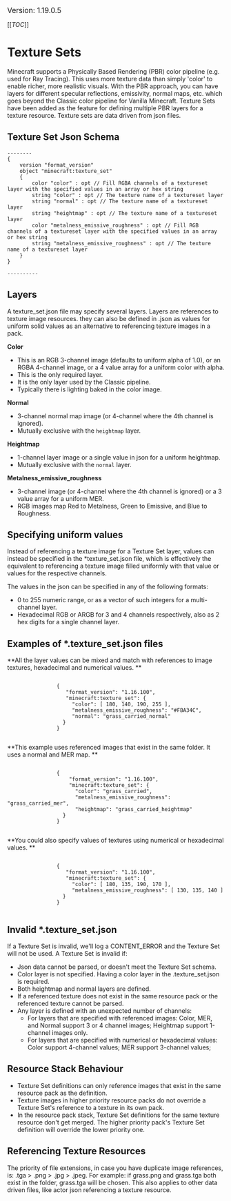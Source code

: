 <big>Version: 1.19.0.5</big>

[[_TOC_]]

# Texture Sets

Minecraft supports a Physically Based Rendering (PBR) color pipeline (e.g. used for Ray Tracing). 		This uses more texture data than simply 'color' to enable richer, more realistic visuals. 		With the PBR approach, you can have layers for different specular reflections, emissivity, normal maps, etc. which goes beyond the Classic color pipeline for Vanilla Minecraft. 		Texture Sets have been added as the feature for defining multiple PBR layers for a texture resource. Texture sets are data driven from json files.



## Texture Set Json Schema

```
--------
{
    version "format_version"
    object "minecraft:texture_set"
    {
        color "color" : opt // Fill RGBA channels of a textureset layer with the specified values in an array or hex string
        string "color" : opt // The texture name of a textureset layer
        string "normal" : opt // The texture name of a textureset layer
        string "heightmap" : opt // The texture name of a textureset layer
        color "metalness_emissive_roughness" : opt // Fill RGB channels of a textureset layer with the specified values in an array or hex string
        string "metalness_emissive_roughness" : opt // The texture name of a textureset layer
    }
}

----------
```




## Layers

A texture_set.json file may specify several layers.
Layers are references to texture image resources. they can also be defined in .json as values for uniform solid values as an alternative to referencing texture images in a pack.





**Color**

- This is an RGB 3-channel image (defaults to uniform alpha of 1.0), or an RGBA 4-channel image, or a 4 value array for a uniform color with alpha.
- This is the only required layer.
- It is the only layer used by the Classic pipeline.
- Typically there is lighting baked in the color image.




**Normal**

- 3-channel normal map image (or 4-channel where the 4th channel is ignored).
- Mutually exclusive with the `heightmap` layer.




**Heightmap**

- 1-channel layer image or a single value in json for a uniform heightmap.
- Mutually exclusive with the `normal` layer.




**Metalness_emissive_roughness**

- 3-channel image (or 4-channel where the 4th channel is ignored) or a 3 value array for a uniform MER.
- RGB images map Red to Metalness, Green to Emissive, and Blue to Roughness.




## Specifying uniform values

Instead of referencing a texture image for a Texture Set layer, values can instead be specified in the *texture_set.json file,			which is effectively the equivalent to referencing a texture image filled uniformly with that value or values for the respective channels.

The values in the json can be specified in any of the following formats:
- 0 to 255 numeric range, or as a vector of such integers for a multi-channel layer.
- Hexadecimal RGB or ARGB for 3 and 4 channels respectively, also as 2 hex digits for a single channel layer.




## Examples of *.texture_set.json files

**All the layer values can be mixed and match with references to image textures, hexadecimal and numerical values.
**
```

				{
				   "format_version": "1.16.100",
				   "minecraft:texture_set": {
				     "color": [ 180, 140, 190, 255 ],
				     "metalness_emissive_roughness": "#FBA34C",
				     "normal": "grass_carried_normal"
				  }
				}
				
```

**This example uses referenced images that exist in the same folder. It uses a normal and MER map.
**
```

				{
				    "format_version": "1.16.100",
				    "minecraft:texture_set": {
				      "color": "grass_carried",
				      "metalness_emissive_roughness": "grass_carried_mer",
				      "heightmap": "grass_carried_heightmap"
				  }
				}
				
```

**You could also specify values of textures using numerical or hexadecimal values.
**
```

				{
				   "format_version": "1.16.100",
				   "minecraft:texture_set": {
				     "color": [ 180, 135, 190, 170 ],
				     "metalness_emissive_roughness": [ 130, 135, 140 ]
				  }
				}
				
```



## Invalid *.texture_set.json

If a Texture Set is invalid, we'll log a CONTENT_ERROR and the Texture Set will not be used.
A Texture Set is invalid if:
- Json data cannot be parsed, or doesn't meet the Texture Set schema.
- Color layer is not specified. Having a color layer in the .texture_set.json is required.
- Both heightmap and normal layers are defined.
- If a referenced texture does not exist in the same resource pack or the referenced texture cannot be parsed.
- Any layer is defined with an unexpected number of channels:
  - For layers that are specified with referenced images: Color, MER, and Normal support 3 or 4 channel images;		Heightmap support 1-channel images only.
  - For layers that are specified with numerical or hexadecimal values: Color support 4-channel values;		MER support 3-channel values;




## Resource Stack Behaviour

- Texture Set definitions can only reference images that exist in the same resource pack as the definition.
- Texture images in higher priority resource packs do not override a Texture Set's reference to a texture in its own pack.
- In the resource pack stack, Texture Set definitions for the same texture resource don't get merged. The higher priority pack's Texture Set definition will override the lower priority one.




## Referencing Texture Resources

The priority of file extensions, in case you have duplicate image references, is: .tga > .png > .jpg > .jpeg. For example: 			if grass.png and grass.tga both exist in the folder, grass.tga will be chosen. This also applies to other data driven files, like actor json referencing a texture resource.


